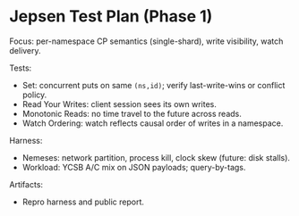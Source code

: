 # Jepsen Test Plan (Phase 1)

Focus: per-namespace CP semantics (single-shard), write visibility, watch delivery.

Tests:
- Set: concurrent puts on same `(ns,id)`; verify last-write-wins or conflict policy.
- Read Your Writes: client session sees its own writes.
- Monotonic Reads: no time travel to the future across reads.
- Watch Ordering: watch reflects causal order of writes in a namespace.

Harness:
- Nemeses: network partition, process kill, clock skew (future: disk stalls).
- Workload: YCSB A/C mix on JSON payloads; query-by-tags.

Artifacts:
- Repro harness and public report.

